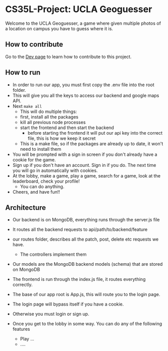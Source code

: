 # CS35L-Project: UCLA Geoguesser

Welcome to the UCLA Geoguesser, a game where given multiple photos of a location on campus you have to guess where it is.

## How to contribute

Go to the [Dev page](./dev.md) to learn how to contribute to this project.



## How to run

* In order to run our app, you must first copy the .env file into the root folder.
* This will give you all the keys to access our backend and google maps API.
* Next `make all`
  * This will do multiple things:
  * first, install all the packages
  * kill all previous node processes
  * start the frontend and then start the backend
    * before starting the frontend it will put our api key into the correct file, this is how we keep it secret
  * This is a make file, so if the packages are already up to date, it won't need to install them
* You will be prompted with a sign in screen if you don't already have a cookie for the game.
* Sign up if you don't have an account. Sign in if you do. The next time you will go in automatically with cookies.
* At the lobby, make a game, play a game, search for a game, look at the leaderboard, check your profile!
  * You can do anything.
* Cheers, and have fun!!


## Architecture

* Our backend is on MongoDB, everything runs through the server.js file
* It routes all the backend requests to api/path/to/backend/feature
* our routes folder, describes all the patch, post, delete etc requests we have.
  * The controllers implement them
* Our models are the MongoDB backend models (schema) that are stored on MongoDB

* The frontend is run through the index.js file, it routes everything correctly.
* The base of our app root is App.js, this will route you to the login page.
* The login page will bypass itself if you have a cookie.
* Otherwise you must login or sign up.
* Once you get to the lobby in some way. You can do any of the following features
  * Play ...
  * ....